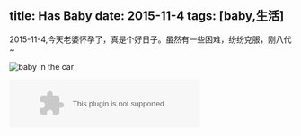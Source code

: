 title: Has Baby
date: 2015-11-4
tags: [baby,生活]
---

2015-11-4,今天老婆怀孕了，真是个好日子。虽然有一些困难，纷纷克服，刚八代~

![baby in the car](/img/hello.jpg)

<embed src="http://music.163.com/style/swf/widget.swf?sid=31365696&type=2&auto=1&width=320&height=66" width="340" height="86"  allowNetworking="all"></embed>
